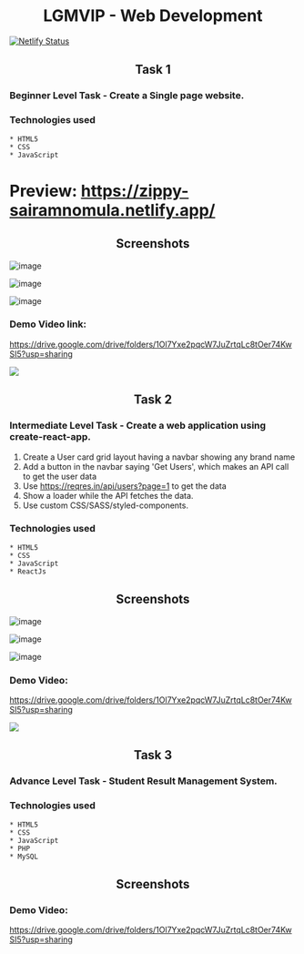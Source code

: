 <h1 align="center">LGMVIP - Web Development</h1>

[![Netlify Status](https://api.netlify.com/api/v1/badges/a361941e-7964-45c5-92e7-10ef8015e5f0/deploy-status)](https://athenamarketplace.netlify.app/)

<h2 align="center">Task 1</h2>

### Beginner Level Task - Create a Single page website.
### Technologies used
    * HTML5
    * CSS
    * JavaScript

# Preview: https://zippy-sairamnomula.netlify.app/

<h2 align="center">Screenshots</h2>

![image](https://user-images.githubusercontent.com/78247889/139385733-097abece-9f62-4b50-9127-dbf3bc0814f2.png)

![image](https://user-images.githubusercontent.com/78247889/139385843-bb1cffe6-539f-4a3d-ab36-f45b36eb8dd7.png)

![image](https://user-images.githubusercontent.com/78247889/139385918-f9455a84-abc8-4ff0-a422-de6b552d32d2.png)
### Demo Video link:
https://drive.google.com/drive/folders/1Ol7Yxe2pqcW7JuZrtqLc8tOer74KwSI5?usp=sharing

<img src="https://user-images.githubusercontent.com/73097560/115834477-dbab4500-a447-11eb-908a-139a6edaec5c.gif">

<h2 align="center">Task 2</h2>

### Intermediate Level Task - Create a web application using create-react-app.
1. Create a User card grid layout having a navbar showing any brand name 
2. Add a button in the navbar saying 'Get Users', which makes an API call to get the user data
3. Use https://reqres.in/api/users?page=1 to get the data 
4. Show a loader while the API fetches the data. 
5. Use custom CSS/SASS/styled-components.

### Technologies used
    * HTML5
    * CSS
    * JavaScript
    * ReactJs

<h2 align="center">Screenshots</h2>

![image](https://user-images.githubusercontent.com/78247889/140263231-602b0e72-36b6-45cb-86e9-758b0dcd415b.png)

![image](https://user-images.githubusercontent.com/78247889/140263262-71c469b5-eb73-45bd-9f01-75299268ba83.png)

![image](https://user-images.githubusercontent.com/78247889/140263287-66463ed7-7670-435c-94c6-101e1d83ea3b.png)
### Demo Video:
https://drive.google.com/drive/folders/1Ol7Yxe2pqcW7JuZrtqLc8tOer74KwSI5?usp=sharing

<img src="https://user-images.githubusercontent.com/73097560/115834477-dbab4500-a447-11eb-908a-139a6edaec5c.gif">

<h2 align="center">Task 3</h2>

### Advance Level Task - Student Result Management System.
### Technologies used
    * HTML5
    * CSS
    * JavaScript
    * PHP
    * MySQL

<h2 align="center">Screenshots</h2>

### Demo Video: 
https://drive.google.com/drive/folders/1Ol7Yxe2pqcW7JuZrtqLc8tOer74KwSI5?usp=sharing